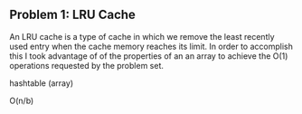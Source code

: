 Problem 1: LRU Cache
------------
An LRU cache is a type of cache in which we remove the least recently used entry when the cache memory reaches its 
limit. In order to accomplish this I took advantage of of the properties of an an array to achieve the O(1) operations 
requested by the problem set.

hashtable (array)

O(n/b) 

